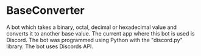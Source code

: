 # BaseConverter

A bot which takes a binary, octal, decimal or hexadecimal value and converts it to another base value. 
The current app where this bot is used is Discord.
The bot was programmed using Python with the "discord.py" library.
The bot uses Discords API.
